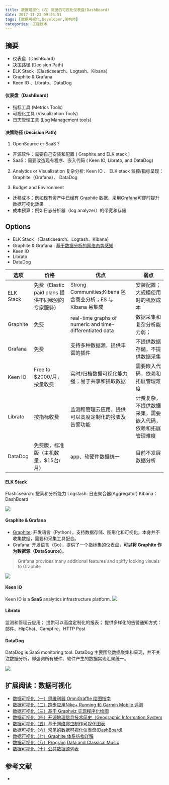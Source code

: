 ```yaml
---
title: 数据可视化（六）常见的可视化仪表盘(DashBoard)
date: 2017-11-23 09:34:51
tags: [数据可视化,Developer,架构师]
categories: 工程技术
---
```

## 摘要
- 仪表盘（DashBoard）
- 决策路径 (Decision Path)
- ELK Stack（Elasticsearch、Logtash、Kibana）
- Graphite & Grafana
- Keen IO 、Librato、DataDog

<!--more-->

#### 仪表盘（DashBoard）
- 指标工具 (Metrics Tools)
- 可视化工具 (Visualization Tools)
- 日志管理工具 (Log Management tools)

#### 决策路径 (Decision Path)
1. OpenSource or SaaS ?
- 开源软件：需要自己安装和配置 ( Graphite and ELK stack )
- SaaS：需要改造现有程序、嵌入代码 ( Keen IO, Librato, and DataDog)

2. Analytics or Visualization
复杂分析: Keen IO 、 ELK stack
监控/指标呈现：Graphite（Grafana）、 DataDog

3. Budget and Environment
- 迁移成本：例如现有资产中已经有 Graphite 数据，采用Grafana可即时提升数据可视化效果
- 成本预算：例如日志分析器（log analyzer）的带宽和存储

## Options
- ELK Stack （Elasticsearch、Logtash、Kibana）
- Graphite & Grafana : [基于数据分析的网络态势感知](https://riboseyim.github.io/2017/07/14/Network-sFlow/)
- Keen IO
- Librato
- DataDog

|选项|价格|优点|弱点|
|-----------|-------|--------------|--------------|
|ELK Stack|免费（Elastic paid plans 提供不同级别的专家服务）|Strong Communities;Kibana 包含商业分析；ES 与 Kibana 易集成|安装配置；大规模使用时的机器成本|
|Graphite|免费|real-time graphs of numeric and time-differentiated data|数据采集和复杂分析能力弱；|
|Grafana|免费|支持多种数据源，提供丰富的插件|不提供数据存储，不提供数据采集|
|Keen IO|Free to $2000/月，按量收费|实时/归档数据可视化能力强；易于共享和提取数据|需要嵌入代码，依赖和拓展管理难度|
|Librato|按指标收费|监测和管理云应用，提供可以高度定制化的报表及告警功能|计费复杂，不提供数据采集，需要嵌入代码，依赖和拓展管理难度|
|DataDog|免费版，标准版（主机数量，$15台/月）|app、软硬件数据统一|目前不发展数据分析|

#### ELK Stack
Elasticsearch: 搜索和分析能力
Logstash: 日志聚合器(Aggregator)
Kibana：DashBoard

![](http://riboseyim-qiniu.riboseyim.com/DashBoards_ELK_Kibana.jpg)

#### Graphite & Grafana
- [Graphite](https://riboseyim.github.io/2017/12/04/Visualization-Graphite/): 开发语言（Python），支持数据存储、图形化和可视化，本身并不收集数据，需要和采集工具配合。
- Grafana: 开发语言（Go），提供了一个指标集的仪表盘，**可以将 Graphite 作为数据源（DataSource）**。

>Grafana provides many additional features and spiffy looking visuals to Graphite

![](http://riboseyim-qiniu.riboseyim.com/DashBoards_Grafana.jpg)

#### Keen IO
Keen IO is a **SaaS** analytics infrastructure platform.
![](http://riboseyim-qiniu.riboseyim.com/DashBoards_Keenio.jpg)

#### Librato
监测和管理云应用；
提供可以高度定制化的报表；
提供多样化的告警通知方式：邮件、HipChat、Campfire、HTTP Post

#### DataDog
DataDog is SaaS monitoring tool.
DataDog 主要围绕数据聚集和呈现，并不关注数据分析，即强调所有硬件、软件产生的数据实现汇聚统一。

![](http://riboseyim-qiniu.riboseyim.com/DashBoards_DataDog.jpg)

## 扩展阅读：数据可视化
- [数据可视化（一）思维利器 OmniGraffle 绘图指南 ](https://riboseyim.com/2017/09/15/Visualization-OmniGraffle/)
- [数据可视化（二）跑步应用Nike+ Running 和 Garmin Mobile 评测](https://riboseyim.com/2016/04/26/Visualization-BestAppMap)
- [数据可视化（三）基于 Graphviz 实现程序化绘图](https://riboseyim.com/2017/09/15/Visualization-Graphviz/)
- [数据可视化（四）开源地理信息技术简史（Geographic Information System](https://riboseyim.com/2017/05/12/Visualization-GIS/)
- [数据可视化（五）基于网络爬虫制作可视化图表](https://riboseyim.com/2017/05/12/Visualization-Charts/)
- [数据可视化（六）常见的数据可视化仪表盘(DashBoard)](https://riboseyim.com/2017/11/23/Visualization-DashBoard/)
- [数据可视化（七）Graphite 体系结构详解](https://riboseyim.com/2017/12/04/Visualization-Graphite/)
- [数据可视化（八）Program,Data and Classical Music](https://riboseyim.com/2018/12/16/Visualization-SocialNetwork/)
- [数据可视化（十）公共数据源列表](https://riboseyim.com/2018/01/15/Visualization-DataSource/)

## 参考文献
- [](http://blog.takipi.com/production-tools-guide/visualization-and-metrics/)
